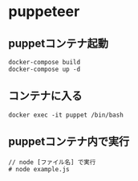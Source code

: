 # puppeteer

## puppetコンテナ起動
```
docker-compose build 
docker-compose up -d
```
## コンテナに入る
```
docker exec -it puppet /bin/bash
```
## puppetコンテナ内で実行
```
// node [ファイル名] で実行
# node example.js
```
